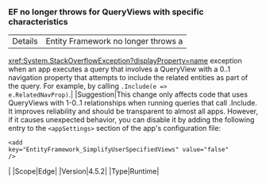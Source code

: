 ### EF no longer throws for QueryViews with specific characteristics

|   |   |
|---|---|
|Details|Entity Framework no longer throws a
<xref:System.StackOverflowException?displayProperty=name> exception when an app
executes a query that involves a QueryView with a 0..1 navigation property that
attempts to include the related entities as part of the query. For example, by
calling <code>.Include(e =&gt; e.RelatedNavProp)</code>.|
|Suggestion|This change only affects code that uses QueryViews with 1-0..1 relationships
when running queries that call .Include. It improves reliability and should be
transparent to almost all apps. However, if it causes unexpected behavior, you
can disable it by adding the following entry to the <code>&lt;appSettings&gt;</code> section of
the app&#39;s configuration file:<br /><pre><code>&lt;add key=&quot;EntityFramework_SimplifyUserSpecifiedViews&quot; value=&quot;false&quot; /&gt;</code></pre>|
|Scope|Edge|
|Version|4.5.2|
|Type|Runtime|
